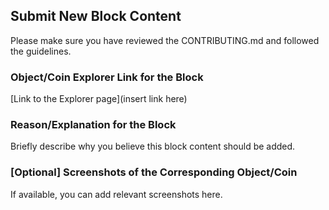 ## Submit New Block Content

Please make sure you have reviewed the CONTRIBUTING.md and followed the guidelines.

### Object/Coin Explorer Link for the Block

[Link to the Explorer page](insert link here)

### Reason/Explanation for the Block

Briefly describe why you believe this block content should be added.

### [Optional] Screenshots of the Corresponding Object/Coin

If available, you can add relevant screenshots here.

<!-- Please make sure to remove this comment before submitting the PR -->
